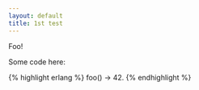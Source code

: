 ```yaml
---
layout: default
title: 1st test
---
```


Foo!

Some code here:

{% highlight erlang %}
foo() -> 42.
{% endhighlight %}
